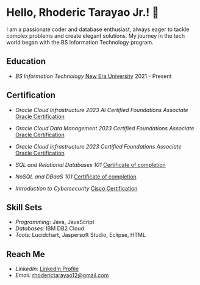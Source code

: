 # Hello, Rhoderic Tarayao Jr.! 👋

I am a passionate coder and database enthusiast, always eager to tackle complex problems and create elegant solutions. My journey in the tech world began with the BS Information Technology program.

## Education
- *BS Information Technology*
  [New Era University](https://www.neu.edu.ph/)
  2021 - Present

## Certification
- *Oracle Cloud Infrastructure 2023 AI Certified Foundations Associate*
  [Oracle Certification](https://catalog-education.oracle.com/pls/certview/sharebadge?id=AA85975826FDB95F9BC8AC2BBD6A205535ECDD0033D060603CF05B2A01A8F0BA)
  
- *Oracle Cloud Data Management 2023 Certified Foundations Associate*
  [Oracle Certification](https://catalog-education.oracle.com/pls/certview/sharebadge?id=FDDF2975BDDF112BEAC58228F4E4DC47A213FA297698A5D36D21F6F1F4FDFBE3)
  
- *Oracle Cloud Infrastructure 2023 Certified Foundations Associate*
  [Oracle Certification](https://catalog-education.oracle.com/pls/certview/sharebadge?id=CCE1218108291EF756BC04CF498D42AD442E28A189FDC6EEBD8E89CA4857658D)
  
- *SQL and Relational Databases 101*
  [Certificate of completion](https://courses.cognitiveclass.ai/certificates/607728d78fb647eeb67388fbe22b7da9)

- *NoSQL and DBaaS 101*
  [Certificate of completion](https://courses.cognitiveclass.ai/certificates/ed08281d67544f23affbc13b44c00e63)

- *Introduction to Cybersecurity*
  [Cisco Certification](https://www.credly.com/badges/99a4be07-4ccf-4411-b208-b8b37fee9c0d/public_url)

## Skill Sets
- *Programming:* Java, JavaScript
- *Databases:* IBM DB2 Cloud
- *Tools:* Lucidchart, Jaspersoft Studio, Eclipse, HTML

## Reach Me
- *LinkedIn:* [LinkedIn Profile](https://www.linkedin.com/in/rhoderic-tarayao-jr-5833b42a3/)
- *Email:* rhoderictarayao12@gmail.com
